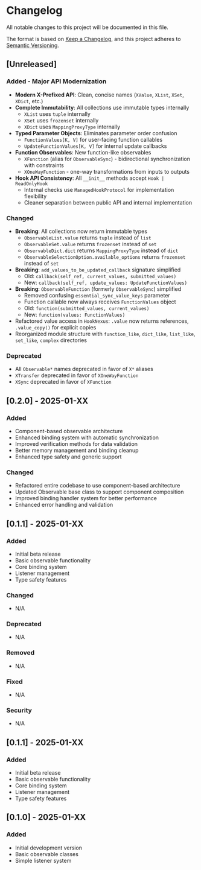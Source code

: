 # Changelog

All notable changes to this project will be documented in this file.

The format is based on [Keep a Changelog](https://keepachangelog.com/en/1.0.0/),
and this project adheres to [Semantic Versioning](https://semver.org/spec/v2.0.0.html).

## [Unreleased]

### Added - Major API Modernization
- **Modern X-Prefixed API**: Clean, concise names (`XValue`, `XList`, `XSet`, `XDict`, etc.)
- **Complete Immutability**: All collections use immutable types internally
  - `XList` uses `tuple` internally
  - `XSet` uses `frozenset` internally
  - `XDict` uses `MappingProxyType` internally
- **Typed Parameter Objects**: Eliminates parameter order confusion
  - `FunctionValues[K, V]` for user-facing function callables
  - `UpdateFunctionValues[K, V]` for internal update callbacks
- **Function Observables**: New function-like observables
  - `XFunction` (alias for `ObservableSync`) - bidirectional synchronization with constraints
  - `XOneWayFunction` - one-way transformations from inputs to outputs
- **Hook API Consistency**: All `__init__` methods accept `Hook | ReadOnlyHook`
  - Internal checks use `ManagedHookProtocol` for implementation flexibility
  - Cleaner separation between public API and internal implementation

### Changed
- **Breaking**: All collections now return immutable types
  - `ObservableList.value` returns `tuple` instead of `list`
  - `ObservableSet.value` returns `frozenset` instead of `set`
  - `ObservableDict.dict` returns `MappingProxyType` instead of `dict`
  - `ObservableSelectionOption.available_options` returns `frozenset` instead of `set`
- **Breaking**: `add_values_to_be_updated_callback` signature simplified
  - Old: `callback(self_ref, current_values, submitted_values)`
  - New: `callback(self_ref, update_values: UpdateFunctionValues)`
- **Breaking**: `ObservableFunction` (formerly `ObservableSync`) simplified
  - Removed confusing `essential_sync_value_keys` parameter
  - Function callable now always receives `FunctionValues` object
  - Old: `function(submitted_values, current_values)`
  - New: `function(values: FunctionValues)`
- Refactored value access in `HookNexus`: `.value` now returns references, `.value_copy()` for explicit copies
- Reorganized module structure with `function_like`, `dict_like`, `list_like`, `set_like`, `complex` directories

### Deprecated
- All `Observable*` names deprecated in favor of `X*` aliases
- `XTransfer` deprecated in favor of `XOneWayFunction`
- `XSync` deprecated in favor of `XFunction`

## [0.2.0] - 2025-01-XX

### Added
- Component-based observable architecture
- Enhanced binding system with automatic synchronization
- Improved verification methods for data validation
- Better memory management and binding cleanup
- Enhanced type safety and generic support

### Changed
- Refactored entire codebase to use component-based architecture
- Updated Observable base class to support component composition
- Improved binding handler system for better performance
- Enhanced error handling and validation

## [0.1.1] - 2025-01-XX

### Added
- Initial beta release
- Basic observable functionality
- Core binding system
- Listener management
- Type safety features

### Changed
- N/A

### Deprecated
- N/A

### Removed
- N/A

### Fixed
- N/A

### Security
- N/A

## [0.1.1] - 2025-01-XX

### Added
- Initial beta release
- Basic observable functionality
- Core binding system
- Listener management
- Type safety features

## [0.1.0] - 2025-01-XX

### Added
- Initial development version
- Basic observable classes
- Simple listener system
